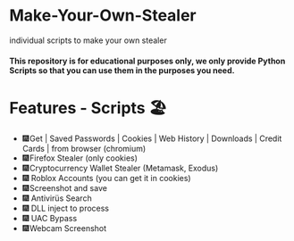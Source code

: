 # Make-Your-Own-Stealer
individual scripts to make your own stealer

#### This repository is for educational purposes only, we only provide Python Scripts so that you can use them in the purposes you need.
# Features - Scripts 🏖️
- 🎆 Get | Saved Passwords | Cookies | Web History | Downloads | Credit Cards | from browser (chromium)
- 🎆 Firefox Stealer (only cookies)
- 🎆 Cryptocurrency Wallet Stealer (Metamask, Exodus)
- 🎆 Roblox Accounts (you can get it in cookies)
- 🎆 Screenshot and save
- 🎆 Antivirüs Search
- 🎆 DLL inject to process
- 🎆 UAC Bypass
- 🎆 Webcam Screenshot


